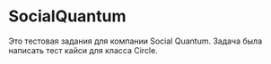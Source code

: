 # SocialQuantum
Это тестовая задания для компании Social Quantum. Задача была написать тест кайси для класса Circle.
